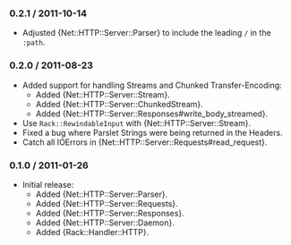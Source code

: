 ### 0.2.1 / 2011-10-14

* Adjusted {Net::HTTP::Server::Parser} to include the leading `/` in the
  `:path`.

### 0.2.0 / 2011-08-23

* Added support for handling Streams and Chunked Transfer-Encoding:
  * Added {Net::HTTP::Server::Stream}.
  * Added {Net::HTTP::Server::ChunkedStream}.
  * Added {Net::HTTP::Server::Responses#write_body_streamed}.
* Use `Rack::RewindableInput` with {Net::HTTP::Server::Stream}.
* Fixed a bug where Parslet Strings were being returned in the Headers.
* Catch all IOErrors in {Net::HTTP::Server::Requests#read_request}.

### 0.1.0 / 2011-01-26

* Initial release:
  * Added {Net::HTTP::Server::Parser}.
  * Added {Net::HTTP::Server::Requests}.
  * Added {Net::HTTP::Server::Responses}.
  * Added {Net::HTTP::Server::Daemon}.
  * Added {Rack::Handler::HTTP}.
